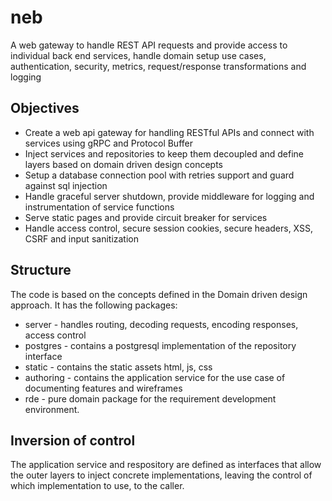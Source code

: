 # neb
A web gateway to handle REST API requests and provide access to individual back end services, handle domain setup use cases, authentication, security, metrics, request/response transformations and logging

## Objectives

- Create a web api gateway for handling RESTful APIs and connect with services using gRPC and Protocol Buffer
- Inject services and repositories to keep them decoupled and define layers based on domain driven design concepts
- Setup a database connection pool with retries support and guard against sql injection
- Handle graceful server shutdown, provide middleware for logging and instrumentation of service functions
- Serve static pages and provide circuit breaker for services
- Handle access control, secure session cookies, secure headers, XSS, CSRF and input sanitization

## Structure

The code is based on the concepts defined in the Domain driven design approach. It has the following packages:
- server - handles routing, decoding requests, encoding responses, access control
- postgres - contains a postgresql implementation of the repository interface
- static - contains the static assets html, js, css
- authoring - contains the application service for the use case of documenting features and wireframes
- rde - pure domain package for the requirement development environment.

## Inversion of control

The application service and respository are defined as interfaces that allow the outer layers to inject concrete implementations, leaving the control of which implementation to use, to the caller.
